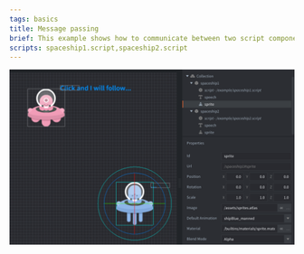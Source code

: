 ```yaml
---
tags: basics
title: Message passing
brief: This example shows how to communicate between two script components in two separate game objects.
scripts: spaceship1.script,spaceship2.script
---
```


![message passing](message_passing.png)
